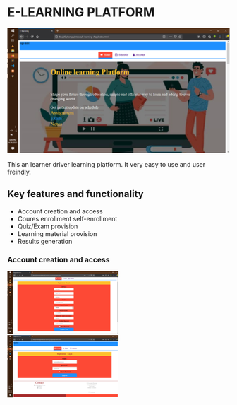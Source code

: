 # E-LEARNING PLATFORM 

<img src="images/Screenshot1.png" >

This an learner driver learning platform. It very easy to use and user freindly.

## Key features and functionality

- Account creation and access
- Coures enrollment self-enrollment
- Quiz/Exam provision
- Learning material provision
- Results generation

### Account creation and access

<img src="images/Screenshot2.png" width="50%">
<img src="images/Screenshot3.png" width="50%">